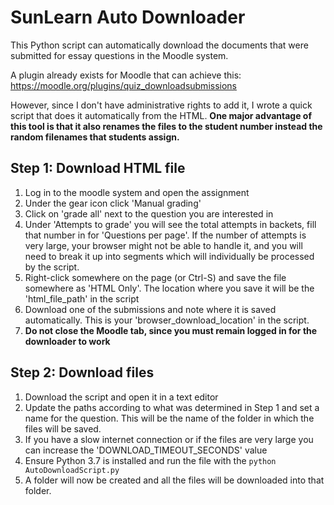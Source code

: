 # SunLearn Auto Downloader
This Python script can automatically download the documents that were submitted for essay questions in the Moodle system.

A plugin already exists for Moodle that can achieve this:
https://moodle.org/plugins/quiz_downloadsubmissions

However, since I don't have administrative rights to add it, I wrote a quick script that does it automatically from the HTML. <strong> One major advantage of this tool is that it also renames the files to the student number instead the random filenames that students assign.</strong>

<h2>Step 1: Download HTML file</h2>
<ol>
  <li>Log in to the moodle system and open the assignment</li>
  <li>Under the gear icon click 'Manual grading'</li>
  <li>Click on 'grade all' next to the question you are interested in</li>
  <li>Under 'Attempts to grade' you will see the total attempts in backets, fill that number in for 'Questions per page'. If the number of attempts is very large, your browser might not be able to handle it, and you will need to break it up into segments which will individually be processed by the script.</li>
  <li>Right-click somewhere on the page (or Ctrl-S) and save the file somewhere as 'HTML Only'. The location where you save it will be the 'html_file_path' in the script</li>
  <li>Download one of the submissions and note where it is saved automatically. This is your 'browser_download_location' in the script.</li>
  <li><strong>Do not close the Moodle tab, since you must remain logged in for the downloader to work</strong></li>
</ol>

<h2>Step 2: Download files</h2>
<ol>
   <li>Download the script and open it in a text editor</li>
  <li>Update the paths according to what was determined in Step 1 and set a name for the question. This will be the name of the folder in which the files will be saved.</li>
  <li>If you have a slow internet connection or if the files are very large you can increase the 'DOWNLOAD_TIMEOUT_SECONDS' value</li><li>Ensure Python 3.7 is installed and run the file with the <code>python AutoDownloadScript.py</code></li>
  <li>A folder will now be created and all the files will be downloaded into that folder.</li>
  
</ol>
